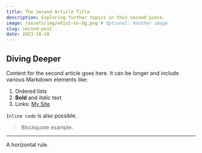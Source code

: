 ```yaml
---
title: The Second Article Title
description: Exploring further topics in this second piece.
image: /assets/img/whio2-no-bg.png # Optional: Another image
slug: second-post
date: 2023-10-28
---
```


## Diving Deeper

Content for the second article goes here. It can be longer and include various Markdown elements like:

1.  Ordered lists
2.  **Bold** and *italic* text
3.  Links: [My Site](/)

`Inline code` is also possible.

> Blockquote example.

---

A horizontal rule.
